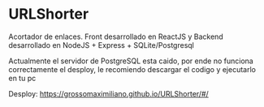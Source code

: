 # URLShorter
Acortador de enlaces. Front desarrollado en ReactJS y Backend desarrollado en NodeJS + Express + SQLite/Postgresql

Actualmente el servidor de PostgreSQL esta caido, por ende no funciona correctamente el desploy, le recomiendo descargar el codigo y ejecutarlo en tu pc

Desploy: https://grossomaximiliano.github.io/URLShorter/#/
